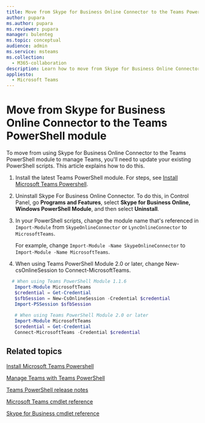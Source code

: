 ```yaml
---
title: Move from Skype for Business Online Connector to the Teams PowerShell module
author: pupara
ms.author: pupara
ms.reviewer: pupara
manager: bulenteg
ms.topic: conceptual
audience: admin
ms.service: msteams
ms.collection: 
  - M365-collaboration
description: Learn how to move from Skype for Business Online Connector to the Teams PowerShell module to manage Teams.
appliesto: 
  - Microsoft Teams
---
```


# Move from Skype for Business Online Connector to the Teams PowerShell module

To move from using Skype for Business Online Connector to the Teams PowerShell module to manage Teams, you'll need to update your existing PowerShell scripts. This article explains how to do this.

1. Install the latest Teams PowerShell module. For steps, see [Install Microsoft Teams Powershell](teams-powershell-install.md).
2. Uninstall Skype For Business Online Connector. To do this, in Control Panel, go **Programs and Features**, select **Skype for Business Online, Windows PowerShell Module**, and then select **Uninstall**. 
3. In your PowerShell scripts, change the module name that's referenced in ```Import-Module``` from 
```SkypeOnlineConnector``` or ```LyncOnlineConnector``` to ```MicrosoftTeams```.

    For example, change ```Import-Module -Name SkypeOnlineConnector``` to ```Import-Module -Name MicrosoftTeams```.
4. When using Teams PowerShell Module 2.0 or later, change New-csOnlineSession to Connect-MicrosoftTeams. 

```powershell
  # When using Teams PowerShell Module 1.1.6
   Import-Module MicrosoftTeams
   $credential = Get-Credential
   $sfbSession = New-CsOnlineSession -Credential $credential
   Import-PSSession $sfbSession
   
   # When using Teams PowerShell Module 2.0 or later
   Import-Module MicrosoftTeams
   $credential = Get-Credential
   Connect-MicrosoftTeams -Credential $credential
```

## Related topics

[Install Microsoft Teams Powershell](teams-powershell-install.md)

[Manage Teams with Teams PowerShell](teams-powershell-managing-teams.md)

[Teams PowerShell release notes](teams-powershell-release-notes.md)

[Microsoft Teams cmdlet reference](https://docs.microsoft.com/powershell/teams/?view=teams-ps)

[Skype for Business cmdlet reference](https://docs.microsoft.com/powershell/skype/intro?view=skype-ps)
